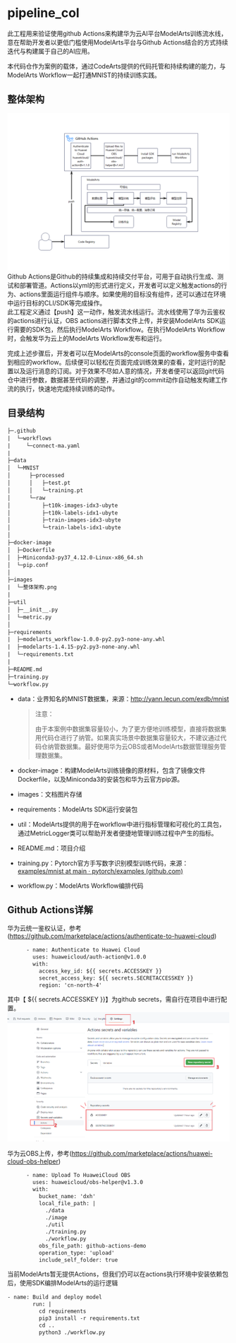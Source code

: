 # pipeline_col
此工程用来验证使用github Actions来构建华为云AI平台ModelArts训练流水线，意在帮助开发者以更低门槛使用ModelArts平台与Github Actions结合的方式持续迭代与构建属于自己的AI应用。

本代码仓作为案例的载体，通过CodeArts提供的代码托管和持续构建的能力，与ModelArts Workflow一起打通MNIST的持续训练实践。

## 整体架构
![structure](./images/整体架构.png)
Github Actions是Github的持续集成和持续交付平台，可用于自动执行生成、测试和部署管道。Actions以yml的形式进行定义，开发者可以定义触发actions的行为、actions里面运行组件与顺序。如果使用的目标没有组件，还可以通过在环境中运行目标的CLI/SDK等完成操作。\
此工程定义通过【push】这一动作，触发流水线运行。流水线使用了华为云鉴权的actions进行认证，OBS actions进行脚本文件上传，并安装ModelArts SDK运行需要的SDK包，然后执行ModelArts Workflow。在执行ModelArts Workflow时，会触发华为云上的ModelArts Workflow发布和运行。

完成上述步骤后，开发者可以在ModelArts的console页面的workflow服务中查看到相应的workflow。后续便可以轻松在页面完成训练效果的查看，定时运行的配置以及运行消息的订阅。对于效果不尽如人意的情况，开发者便可以返回git代码仓中进行参数，数据甚至代码的调整，并通过git的commit动作自动触发构建工作流的执行，快速地完成持续训练的动作。

## 目录结构
```txt
├─.github
|  └─workflows
|     └─connect-ma.yaml
|
├─data													
│  └─MNIST
│      ├─processed
│      │   ├─test.pt
│      │   └─training.pt
│      └─raw
│          ├─t10k-images-idx3-ubyte
│          ├─t10k-labels-idx1-ubyte
│          ├─train-images-idx3-ubyte
│          └─train-labels-idx1-ubyte
│              
├─docker-image													
│  ├─Dockerfile
│  ├─Miniconda3-py37_4.12.0-Linux-x86_64.sh
│  └─pip.conf
│    
├─images
|  └─整体架构.png
|
├─util													
│  ├─__init__.py
│  └─metric.py
│        
├─requirements
|  ├─modelarts_workflow-1.0.0-py2.py3-none-any.whl
|  ├─modelarts-1.4.15-py2.py3-none-any.whl
|  └─requirements.txt
|
├─README.md
├─training.py
└─workflow.py
```
- data：业界知名的MNIST数据集，来源：http://yann.lecun.com/exdb/mnist

  > 注意：
  >
  > 由于本案例中数据集容量较小，为了更方便地训练模型，直接将数据集用代码仓进行了纳管。如果真实场景中数据集容量较大，不建议通过代码仓纳管数据集。最好使用华为云OBS或者ModelArts数据管理服务管理数据集。

- docker-image：构建ModelArts训练镜像的原材料，包含了镜像文件Dockerfile，以及Miniconda3的安装包和华为云官方pip源。

- images：文档图片存储

- requirements：ModelArts SDK运行安装包

- util：ModelArts提供的用于在workflow中进行指标管理和可视化的工具包，通过MetricLogger类可以帮助开发者便捷地管理训练过程中产生的指标。


- README.md：项目介绍

- training.py：Pytorch官方手写数字识别模型训练代码，来源：[examples/mnist at main · pytorch/examples (github.com)](https://github.com/pytorch/examples/tree/main/mnist)

- workflow.py：ModelArts Workflow编排代码

## Github Actions详解

华为云统一鉴权认证，参考(https://github.com/marketplace/actions/authenticate-to-huawei-cloud)
```
      - name: Authenticate to Huawei Cloud
        uses: huaweicloud/auth-action@v1.0.0
        with: 
          access_key_id: ${{ secrets.ACCESSKEY }}
          secret_access_key: ${{ secrets.SECRETACCESSKEY }}
          region: 'cn-north-4'
```
其中【 ${{ secrets.ACCESSKEY }}】为github secrets，需自行在项目中进行配置。
![structure](./images/github-secrets.png)

华为云OBS上传，参考(https://github.com/marketplace/actions/huawei-cloud-obs-helper)
```
      - name: Upload To HuaweiCloud OBS
        uses: huaweicloud/obs-helper@v1.3.0
        with:
          bucket_name: 'dxh'
          local_file_path: |
            ./data
            ./image
            ./util
            ./training.py
            ./workflow.py
          obs_file_path: github-actions-demo
          operation_type: 'upload'
          include_self_folder: true
```

当前ModelArts暂无提供Actions，但我们仍可以在actions执行环境中安装依赖包后，使用SDK编排ModelArts的运行逻辑
```
- name: Build and deploy model
        run: |
          cd requirements
          pip3 install -r requirements.txt
          cd ..
          python3 ./workflow.py
```